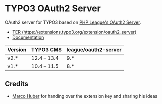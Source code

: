 # TYPO3 OAuth2 Server

OAuth2 server for TYPO3 based on [PHP League's OAuth2 Server](https://oauth2.thephpleague.com/).

- [TER (https://extensions.typo3.org/extension/oauth2_server)](https://extensions.typo3.org/extension/oauth2_server)
- [Documentation](https://docs.typo3.org/p/r3h6/oauth2-server/main/en-us/)

| Version | TYPO3 CMS | league/oauth2-server |
| --- | --- | --- |
| v2.* | 12.4 – 13.4 | 9.* |
| v1.* | 10.4 – 11.5 | 8.* |

## Credits

- [Marco Huber](https://marco-huber.de/) for handing over the extension key and sharing his ideas
